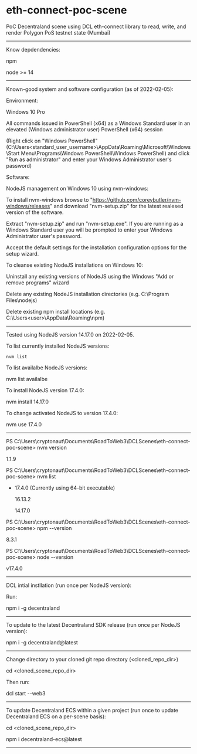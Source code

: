 # eth-connect-poc-scene

PoC Decentraland scene using DCL eth-connect library to read, write, and render Polygon PoS testnet state (Mumbai)

--------------------

Know depdendencies:

npm

node >= 14

--------------------

Known-good system and software configuration (as of 2022-02-05):

Environment:

Windows 10 Pro

All commands issued in PowerShell (x64) as a Windows Standard user in an elevated (Windows administrator user) PowerShell (x64) session

(Right click on "Windows PowerShell" (C:\Users\<standard_user_username>\AppData\Roaming\Microsoft\Windows\Start Menu\Programs\Windows PowerShell\Windows PowerShell) and click "Run as administrator" and enter your Windows Administrator user's password)

Software:

NodeJS management on Windows 10 using nvm-windows:

To install nvm-windows browse to "https://github.com/coreybutler/nvm-windows/releases" and download "nvm-setup.zip" for the latest realesed version of the software.

Extract "nvm-setup.zip" and run "nvm-setup.exe". If you are running as a Windows Standard user you will be prompted to enter your Windows Administrator user's password.

Accept the default settings for the installation configuration options for the setup wizard.

To cleanse existing NodeJS installations on Windows 10:

Uninstall any existing versions of NodeJS using the Windows "Add or remove programs" wizard

Delete any existing NodeJS installation directories (e.g. C:\Program Files\nodejs)

Delete existing npm install locations (e.g. C:\Users\<user>\AppData\Roaming\npm)

--------------------

Tested using NodeJS version 14.17.0 on 2022-02-05.

To list currently installed NodeJS versions:

```
nvm list
```

To list availalbe NodeJS versions:

nvm list availalbe

To install NodeJS version 17.4.0:

nvm install 14.17.0

To change activated NodeJS to version 17.4.0:

nvm use 17.4.0

--------------------

PS C:\Users\cryptonaut\Documents\RoadToWeb3\DCLScenes\eth-connect-poc-scene> nvm version

1.1.9

PS C:\Users\cryptonaut\Documents\RoadToWeb3\DCLScenes\eth-connect-poc-scene> nvm list

  * 17.4.0 (Currently using 64-bit executable)
  
    16.13.2
	
    14.17.0
	
PS C:\Users\cryptonaut\Documents\RoadToWeb3\DCLScenes\eth-connect-poc-scene> npm --version

8.3.1

PS C:\Users\cryptonaut\Documents\RoadToWeb3\DCLScenes\eth-connect-poc-scene> node --version

v17.4.0

--------------------

DCL intial instllation (run once per NodeJS version):

Run:

npm i -g decentraland

--------------------

To update to the latest Decentraland SDK release (run once per NodeJS version):

npm i -g decentraland@latest

--------------------

Change directory to your cloned git repo directory (<cloned_repo_dir>)

cd <cloned_scene_repo_dir>

Then run:

dcl start --web3

--------------------

To update Decentraland ECS within a given project (run once to update Decentraland ECS on a per-scene basis):

cd <cloned_scene_repo_dir>

npm i decentraland-ecs@latest

--------------------
